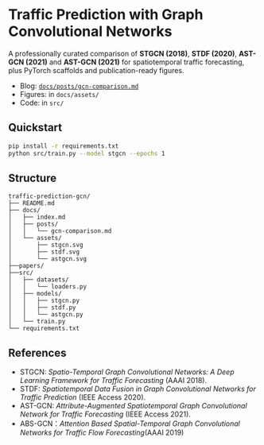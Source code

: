 # Traffic Prediction with Graph Convolutional Networks

A professionally curated comparison of **STGCN (2018)**, **STDF (2020)**, **AST-GCN (2021)** and **AST-GCN (2021)** for spatiotemporal traffic forecasting, plus PyTorch scaffolds and publication-ready figures.

- Blog: [`docs/posts/gcn-comparison.md`](docs/posts/gcn-comparison.md)
- Figures: in `docs/assets/`
- Code: in `src/`

## Quickstart

```bash
pip install -r requirements.txt
python src/train.py --model stgcn --epochs 1
```

## Structure

```
traffic-prediction-gcn/
├── README.md
├── docs/
│   ├── index.md
│   ├── posts/
│   │   └── gcn-comparison.md
│   └── assets/
│       ├── stgcn.svg
│       ├── stdf.svg
│       └── astgcn.svg
├──papers/
├──src/
│   ├── datasets/
│   │   └── loaders.py
│   ├── models/
│   │   ├── stgcn.py
│   │   ├── stdf.py
│   │   └── astgcn.py
│   └── train.py
└── requirements.txt
```

## References

- STGCN: *Spatio-Temporal Graph Convolutional Networks: A Deep Learning Framework for Traffic Forecasting* (AAAI 2018).
- STDF: *Spatiotemporal Data Fusion in Graph Convolutional Networks for Traffic Prediction* (IEEE Access 2020).
- AST-GCN: *Attribute-Augmented Spatiotemporal Graph Convolutional Network for Traffic Forecasting* (IEEE Access 2021).
- ABS-GCN：*Attention Based Spatial-Temporal Graph Convolutional Networks for Traffic Flow Forecasting*(AAAI 2019)
